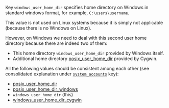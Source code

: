 
Key `windows_user_home_dir` specifies home directory on
Windows in standard windows format, for example, `C:\users\username`.

This value is not used on Linux systems because it is simply not applicable
(because there is no Windows on Linux).

However, on Windows we need to deal with this second user home directory because
there are indeed two of them:
*   This home directory `windows_user_home_dir` provided by Windows itself.
*   Additional home directory [posix_user_home_dir][2] provided by Cygwin.

All the following values should be consistent among each other (see
consolidated explanation under [`system_accounts`][1] key):
*   [posix_user_home_dir][2]
*   [posix_user_home_dir_windows][3]
*   `windows_user_home_dir` (this)
*   [windows_user_home_dir_cygwin][5]

[1]: /docs/pillars/common/system_accounts/_id/readme.md
[2]: /docs/pillars/common/system_accounts/_id/posix_user_home_dir/readme.md
[3]: /docs/pillars/common/system_accounts/_id/posix_user_home_dir_windows/readme.md
[4]: /docs/pillars/common/system_accounts/_id/windows_user_home_dir/readme.md
[5]: /docs/pillars/common/system_accounts/_id/windows_user_home_dir_cygwin/readme.md


